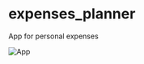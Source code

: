# expenses_planner

App for personal expenses



![App](https://github.com/islam-Ellithy/Expenses-Flutter-app/blob/master/home.png)
